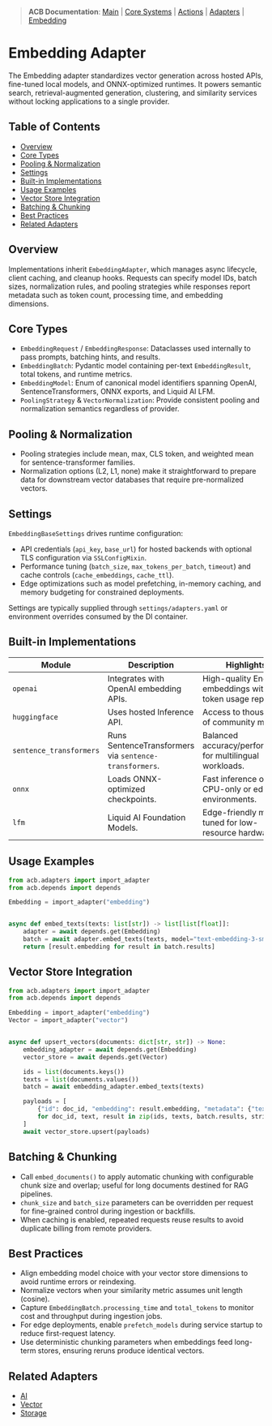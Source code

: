 > **ACB Documentation**: [Main](<../../../README.md>) | [Core Systems](<../../README.md>) | [Actions](<../../actions/README.md>) | [Adapters](<../README.md>) | [Embedding](<./README.md>)

# Embedding Adapter

The Embedding adapter standardizes vector generation across hosted APIs,
fine-tuned local models, and ONNX-optimized runtimes. It powers semantic search,
retrieval-augmented generation, clustering, and similarity services without
locking applications to a single provider.

## Table of Contents

- [Overview](<#overview>)
- [Core Types](<#core-types>)
- [Pooling & Normalization](<#pooling--normalization>)
- [Settings](<#settings>)
- [Built-in Implementations](<#built-in-implementations>)
- [Usage Examples](<#usage-examples>)
- [Vector Store Integration](<#vector-store-integration>)
- [Batching & Chunking](<#batching--chunking>)
- [Best Practices](<#best-practices>)
- [Related Adapters](<#related-adapters>)

## Overview

Implementations inherit `EmbeddingAdapter`, which manages async lifecycle,
client caching, and cleanup hooks. Requests can specify model IDs, batch sizes,
normalization rules, and pooling strategies while responses report metadata such
as token count, processing time, and embedding dimensions.

## Core Types

- `EmbeddingRequest` / `EmbeddingResponse`: Dataclasses used internally to pass
  prompts, batching hints, and results.
- `EmbeddingBatch`: Pydantic model containing per-text `EmbeddingResult`, total
  tokens, and runtime metrics.
- `EmbeddingModel`: Enum of canonical model identifiers spanning OpenAI,
  SentenceTransformers, ONNX exports, and Liquid AI LFM.
- `PoolingStrategy` & `VectorNormalization`: Provide consistent pooling and
  normalization semantics regardless of provider.

## Pooling & Normalization

- Pooling strategies include mean, max, CLS token, and weighted mean for
  sentence-transformer families.
- Normalization options (L2, L1, none) make it straightforward to prepare data
  for downstream vector databases that require pre-normalized vectors.

## Settings

`EmbeddingBaseSettings` drives runtime configuration:

- API credentials (`api_key`, `base_url`) for hosted backends with optional TLS
  configuration via `SSLConfigMixin`.
- Performance tuning (`batch_size`, `max_tokens_per_batch`, `timeout`) and cache
  controls (`cache_embeddings`, `cache_ttl`).
- Edge optimizations such as model prefetching, in-memory caching, and memory
  budgeting for constrained deployments.

Settings are typically supplied through `settings/adapters.yaml` or environment
overrides consumed by the DI container.

## Built-in Implementations

| Module | Description | Highlights |
| ------ | ----------- | ---------- |
| `openai` | Integrates with OpenAI embedding APIs. | High-quality English embeddings with token usage reporting. |
| `huggingface` | Uses hosted Inference API. | Access to thousands of community models. |
| `sentence_transformers` | Runs SentenceTransformers via `sentence-transformers`. | Balanced accuracy/performance for multilingual workloads. |
| `onnx` | Loads ONNX-optimized checkpoints. | Fast inference on CPU-only or edge environments. |
| `lfm` | Liquid AI Foundation Models. | Edge-friendly models tuned for low-resource hardware. |

## Usage Examples

```python
from acb.adapters import import_adapter
from acb.depends import depends

Embedding = import_adapter("embedding")


async def embed_texts(texts: list[str]) -> list[list[float]]:
    adapter = await depends.get(Embedding)
    batch = await adapter.embed_texts(texts, model="text-embedding-3-small")
    return [result.embedding for result in batch.results]
```

## Vector Store Integration

```python
from acb.adapters import import_adapter
from acb.depends import depends

Embedding = import_adapter("embedding")
Vector = import_adapter("vector")


async def upsert_vectors(documents: dict[str, str]) -> None:
    embedding_adapter = await depends.get(Embedding)
    vector_store = await depends.get(Vector)

    ids = list(documents.keys())
    texts = list(documents.values())
    batch = await embedding_adapter.embed_texts(texts)

    payloads = [
        {"id": doc_id, "embedding": result.embedding, "metadata": {"text": text}}
        for doc_id, text, result in zip(ids, texts, batch.results, strict=True)
    ]
    await vector_store.upsert(payloads)
```

## Batching & Chunking

- Call `embed_documents()` to apply automatic chunking with configurable chunk
  size and overlap; useful for long documents destined for RAG pipelines.
- `chunk_size` and `batch_size` parameters can be overridden per request for
  fine-grained control during ingestion or backfills.
- When caching is enabled, repeated requests reuse results to avoid duplicate
  billing from remote providers.

## Best Practices

- Align embedding model choice with your vector store dimensions to avoid
  runtime errors or reindexing.
- Normalize vectors when your similarity metric assumes unit length (cosine).
- Capture `EmbeddingBatch.processing_time` and `total_tokens` to monitor cost
  and throughput during ingestion jobs.
- For edge deployments, enable `prefetch_models` during service startup to
  reduce first-request latency.
- Use deterministic chunking parameters when embeddings feed long-term stores,
  ensuring reruns produce identical vectors.

## Related Adapters

- [AI](<../ai/README.md>)
- [Vector](<../vector/README.md>)
- [Storage](<../storage/README.md>)
